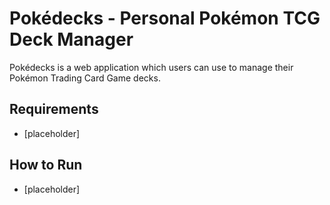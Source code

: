 # Pok&eacute;decks - Personal Pok&eacute;mon TCG Deck Manager

Pok&eacute;decks is a web application which users can use to manage their Pok&eacute;mon Trading Card Game decks.

## Requirements

* [placeholder]

## How to Run

* [placeholder]
